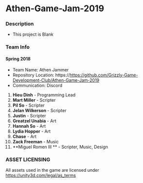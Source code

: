 # Athen-Game-Jam-2019

### Description
* This project is Blank

### Team Info
#### Spring 2018
* Team Name: Athen Jammer
* Repository Location: https://https://github.com/Grizzly-Game-Development-Club/Athen-Game-Jam-2019
* Communication: Discord
1. **Hieu Dinh** - Programming Lead
2. **Mart Miller** - Scripter
3. **Pil So** - Scripter
4. **Jelan Wilkerson** - Scripter
5. **Justin** - Scripter
6. **Greatzel Unabia** - Art
7. **Hannah So** - Art
8. **Lydia Hopper** - Art
9. **Chase** - Art
10. **Zack Freeman** - Music
11. **Miguel Romen III ** - Scripter, Music, Design

### ASSET LICENSING 
All assets used in the game are licensed under https://unity3d.com/legal/as_terms 

